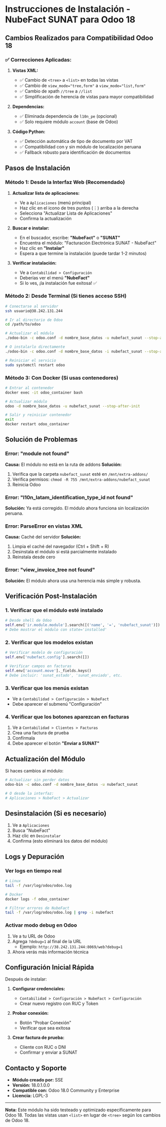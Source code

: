 # Instrucciones de Instalación - NubeFact SUNAT para Odoo 18

## Cambios Realizados para Compatibilidad Odoo 18

### ✅ Correcciones Aplicadas:

1. **Vistas XML:**
   - ✅ Cambio de `<tree>` a `<list>` en todas las vistas
   - ✅ Cambio de `view_mode="tree,form"` a `view_mode="list,form"`
   - ✅ Cambio de xpath `//tree` a `//list`
   - ✅ Simplificación de herencia de vistas para mayor compatibilidad

2. **Dependencias:**
   - ✅ Eliminada dependencia de `l10n_pe` (opcional)
   - ✅ Solo requiere módulo `account` (base de Odoo)

3. **Código Python:**
   - ✅ Detección automática de tipo de documento por VAT
   - ✅ Compatibilidad con y sin módulo de localización peruana
   - ✅ Fallback robusto para identificación de documentos

## Pasos de Instalación

### Método 1: Desde la Interfaz Web (Recomendado)

1. **Actualizar lista de aplicaciones:**
   - Ve a `Aplicaciones` (menú principal)
   - Haz clic en el icono de tres puntos (⋮) arriba a la derecha
   - Selecciona "Actualizar Lista de Aplicaciones"
   - Confirma la actualización

2. **Buscar e instalar:**
   - En el buscador, escribe: **"NubeFact"** o **"SUNAT"**
   - Encuentra el módulo: "Facturación Electrónica SUNAT - NubeFact"
   - Haz clic en **"Instalar"**
   - Espera a que termine la instalación (puede tardar 1-2 minutos)

3. **Verificar instalación:**
   - Ve a `Contabilidad > Configuración`
   - Deberías ver el menú **"NubeFact"**
   - Si lo ves, ¡la instalación fue exitosa! ✅

### Método 2: Desde Terminal (Si tienes acceso SSH)

```bash
# Conectarse al servidor
ssh usuario@38.242.131.244

# Ir al directorio de Odoo
cd /path/to/odoo

# Actualizar el módulo
./odoo-bin -c odoo.conf -d nombre_base_datos -u nubefact_sunat --stop-after-init

# O instalarlo directamente
./odoo-bin -c odoo.conf -d nombre_base_datos -i nubefact_sunat --stop-after-init

# Reiniciar el servicio
sudo systemctl restart odoo
```

### Método 3: Con Docker (Si usas contenedores)

```bash
# Entrar al contenedor
docker exec -it odoo_container bash

# Actualizar módulo
odoo -d nombre_base_datos -u nubefact_sunat --stop-after-init

# Salir y reiniciar contenedor
exit
docker restart odoo_container
```

## Solución de Problemas

### Error: "module not found"
**Causa:** El módulo no está en la ruta de addons
**Solución:**
1. Verifica que la carpeta `nubefact_sunat` esté en `/mnt/extra-addons/`
2. Verifica permisos: `chmod -R 755 /mnt/extra-addons/nubefact_sunat`
3. Reinicia Odoo

### Error: "l10n_latam_identification_type_id not found"
**Solución:** Ya está corregido. El módulo ahora funciona sin localización peruana.

### Error: ParseError en vistas XML
**Causa:** Caché del servidor
**Solución:**
1. Limpia el caché del navegador (Ctrl + Shift + R)
2. Desinstala el módulo si está parcialmente instalado
3. Reinstala desde cero

### Error: "view_invoice_tree not found"
**Solución:** El módulo ahora usa una herencia más simple y robusta.

## Verificación Post-Instalación

### 1. Verificar que el módulo esté instalado

```python
# Desde shell de Odoo
self.env['ir.module.module'].search([('name', '=', 'nubefact_sunat')])
# Debe mostrar el módulo con state='installed'
```

### 2. Verificar que los modelos existan

```python
# Verificar modelo de configuración
self.env['nubefact.config'].search([])

# Verificar campos en facturas
self.env['account.move']._fields.keys()
# Debe incluir: 'sunat_estado', 'sunat_enviado', etc.
```

### 3. Verificar que los menús existan

- Ve a `Contabilidad > Configuración > NubeFact`
- Debe aparecer el submenú "Configuración"

### 4. Verificar que los botones aparezcan en facturas

1. Ve a `Contabilidad > Clientes > Facturas`
2. Crea una factura de prueba
3. Confírmala
4. Debe aparecer el botón **"Enviar a SUNAT"**

## Actualización del Módulo

Si haces cambios al módulo:

```bash
# Actualizar sin perder datos
odoo-bin -c odoo.conf -d nombre_base_datos -u nubefact_sunat

# O desde la interfaz:
# Aplicaciones > NubeFact > Actualizar
```

## Desinstalación (Si es necesario)

1. Ve a `Aplicaciones`
2. Busca "NubeFact"
3. Haz clic en `Desinstalar`
4. Confirma (esto eliminará los datos del módulo)

## Logs y Depuración

### Ver logs en tiempo real

```bash
# Linux
tail -f /var/log/odoo/odoo.log

# Docker
docker logs -f odoo_container

# Filtrar errores de NubeFact
tail -f /var/log/odoo/odoo.log | grep -i nubefact
```

### Activar modo debug en Odoo

1. Ve a tu URL de Odoo
2. Agrega `?debug=1` al final de la URL
   - Ejemplo: `http://38.242.131.244:8069/web?debug=1`
3. Ahora verás más información técnica

## Configuración Inicial Rápida

Después de instalar:

1. **Configurar credenciales:**
   - `Contabilidad > Configuración > NubeFact > Configuración`
   - Crear nuevo registro con RUC y Token

2. **Probar conexión:**
   - Botón "Probar Conexión"
   - Verificar que sea exitosa

3. **Crear factura de prueba:**
   - Cliente con RUC o DNI
   - Confirmar y enviar a SUNAT

## Contacto y Soporte

- **Módulo creado por:** SSE
- **Versión:** 18.0.1.0.0
- **Compatible con:** Odoo 18.0 Community y Enterprise
- **Licencia:** LGPL-3

---

**Nota:** Este módulo ha sido testeado y optimizado específicamente para Odoo 18.
Todas las vistas usan `<list>` en lugar de `<tree>` según los cambios de Odoo 18.

